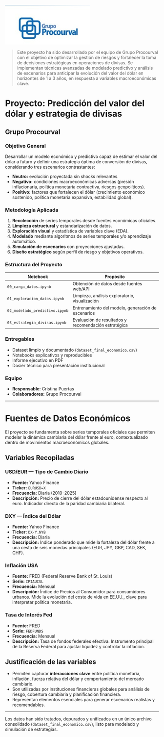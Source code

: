 ![Logo Grupo Procourval](logo%20grupo.JPG)

> Este proyecto ha sido desarrollado por el equipo de Grupo Procourval con el objetivo de optimizar la gestión de riesgos y fortalecer la toma de decisiones estratégicas en operaciones de divisas. Se implementan técnicas avanzadas de modelado predictivo y análisis de escenarios para anticipar la evolución del valor del dólar en horizontes de 1 a 3 años, en respuesta a variables macroeconómicas clave.

#  Proyecto: Predicción del valor del dólar y estrategia de divisas

##  Grupo Procourval

###  Objetivo General

Desarrollar un modelo económico y predictivo capaz de estimar el valor del dólar a futuro y definir una estrategia óptima de conversión de divisas, considerando tres escenarios contrastantes:

- **Neutro:** evolución proyectada sin shocks relevantes.
- **Negativo:** condiciones macroeconómicas adversas (presión inflacionaria, política monetaria contractiva, riesgos geopolíticos).
- **Positivo:** factores que fortalecen el dólar (crecimiento económico sostenido, política monetaria expansiva, estabilidad global).

###  Metodología Aplicada

1. **Recolección** de series temporales desde fuentes económicas oficiales.
2. **Limpieza estructural** y estandarización de datos.
3. **Exploración visual** y estadística de variables clave (EDA).
4. **Modelado** mediante algoritmos de series temporales y/o aprendizaje automático.
5. **Simulación de escenarios** con proyecciones ajustadas.
6. **Diseño estratégico** según perfil de riesgo y objetivos operativos.

###  Estructura del Proyecto

| Notebook                   | Propósito                                         |
|---------------------------|--------------------------------------------------|
| `00_carga_datos.ipynb`    | Obtención de datos desde fuentes web/API         |
| `01_exploracion_datos.ipynb` | Limpieza, análisis exploratorio, visualización  |
| `02_modelado_predictivo.ipynb` | Entrenamiento del modelo, generación de escenarios |
| `03_estrategia_divisas.ipynb` | Evaluación de resultados y recomendación estratégica |

###  Entregables

- Dataset limpio y documentado (`dataset_final_economico.csv`)
- Notebooks explicativos y reproducibles
- Informe ejecutivo en PDF
- Dosier técnico para presentación institucional

###  Equipo

- **Responsable:** Cristina Puertas  
- **Colaboradores:** Grupo Procourval  
---
# Fuentes de Datos Económicos

El proyecto se fundamenta sobre series temporales oficiales que permiten modelar la dinámica cambiaria del dólar frente al euro, contextualizado dentro de movimientos macroeconómicos globales.

##  Variables Recopiladas

###  USD/EUR — Tipo de Cambio Diario

- **Fuente:** Yahoo Finance  
- **Ticker:** `EURUSD=X`  
- **Frecuencia:** Diaria (2010–2025)  
- **Descripción:** Precio de cierre del dólar estadounidense respecto al euro. Indicador directo de la paridad cambiaria bilateral.

###  DXY — Índice del Dólar

- **Fuente:** Yahoo Finance  
- **Ticker:** `DX-Y.NYB`  
- **Frecuencia:** Diaria  
- **Descripción:** Índice ponderado que mide la fortaleza del dólar frente a una cesta de seis monedas principales (EUR, JPY, GBP, CAD, SEK, CHF).

### Inflación USA

- **Fuente:** FRED (Federal Reserve Bank of St. Louis)  
- **Serie:** `CPIAUCSL`  
- **Frecuencia:** Mensual  
- **Descripción:** Índice de Precios al Consumidor para consumidores urbanos. Mide la evolución del coste de vida en EE.UU., clave para interpretar política monetaria.

###  Tasa de Interés Fed

- **Fuente:** FRED  
- **Serie:** `FEDFUNDS`  
- **Frecuencia:** Mensual  
- **Descripción:** Tasa de fondos federales efectiva. Instrumento principal de la Reserva Federal para ajustar liquidez y controlar la inflación.

## Justificación de las variables

- Permiten capturar **interacciones clave** entre política monetaria, inflación, fuerza relativa del dólar y comportamiento del mercado cambiario.
- Son utilizadas por instituciones financieras globales para análisis de riesgo, cobertura cambiaria y planificación financiera.
- Representan elementos esenciales para generar escenarios realistas y recomendables.

---

Los datos han sido tratados, depurados y unificados en un único archivo consolidado (`dataset_final_economico.csv`), listo para modelado y simulación de estrategias.

